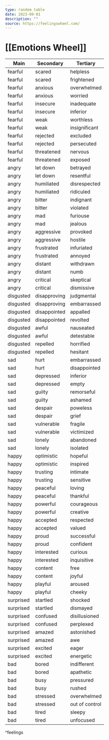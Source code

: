 ```yaml
---
type: random table
date: 2023-09-01
description: ""
source: https://feelingswheel.com/ 
---
```

# [[Emotions Wheel]]


| Main      | Secondary    | Tertiary       |
| --------- | ------------ | -------------- |
| fearful   | scared       | helpless       |
| fearful   | scared       | frightened     |
| fearful   | anxious      | overwhelmed    |
| fearful   | anxious      | worried        |
| fearful   | insecure     | inadequate     |
| fearful   | insecure     | inferior       |
| fearful   | weak         | worthless      |
| fearful   | weak         | insignificant  |
| fearful   | rejected     | excluded       |
| fearful   | rejected     | persecuted     |
| fearful   | threatened   | nervous        |
| fearful   | threatened   | exposed        |
| angry     | let down     | betrayed       |
| angry     | let down     | resentful      |
| angry     | humiliated   | disrespected   |
| angry     | humiliated   | ridiculed      |
| angry     | bitter       | indignant      |
| angry     | bitter       | violated       |
| angry     | mad          | furiouse       |
| angry     | mad          | jealous        |
| angry     | aggressive   | provoked       |
| angry     | aggressive   | hostile        |
| angry     | frustrated   | infuriated     |
| angry     | frustrated   | annoyed        |
| angry     | distant      | withdrawn      |
| angry     | distant      | numb           |
| angry     | critical     | skeptical      |
| angry     | critical     | dismissive     |
| disgusted | disapproving | judgmental     |
| disgusted | disapproving | embarrassed    |
| disgusted | disappointed | appalled       |
| disgusted | disappointed | revolted       |
| disgusted | awful        | nauseated      |
| disgusted | awful        | detestable     |
| disgusted | repelled     | horrified      |
| disgusted | repelled     | hesitant       |
| sad       | hurt         | embarrassed    |
| sad       | hurt         | disappointed   |
| sad       | depressed    | inferior       |
| sad       | depressed    | empty          |
| sad       | guilty       | remorseful     |
| sad       | guilty       | ashamed        |
| sad       | despair      | poweless       |
| sad       | despair      | grief          |
| sad       | vulnerable   | fragile        |
| sad       | vulnerable   | victimized     |
| sad       | lonely       | abandoned      |
| sad       | lonely       | isolated       |
| happy     | optimistic   | hopeful        |
| happy     | optimistic   | inspired       |
| happy     | trusting     | intimate       |
| happy     | trusting     | sensitive      |
| happy     | peaceful     | loving         |
| happy     | peaceful     | thankful       |
| happy     | powerful     | courageous     |
| happy     | powerful     | creative       |
| happy     | accepted     | respected      |
| happy     | accepted     | valued         |
| happy     | proud        | successful     |
| happy     | proud        | confident      |
| happy     | interested   | curious        |
| happy     | interested   | inquisitive    |
| happy     | content      | free           |
| happy     | content      | joyful         |
| happy     | playful      | aroused        |
| happy     | playful      | cheeky         |
| surprised | startled     | shocked        |
| surprised | startled     | dismayed       |
| surprised | confused     | disillusioned  |
| surprised | confused     | perplexed      |
| surprised | amazed       | astonished     |
| surprised | amazed       | awe            |
| surprised | excited      | eager          |
| surprised | excited      | energetic      |
| bad       | bored        | indifferent    |
| bad       | bored        | apathetic      |
| bad       | busy         | pressured      |
| bad       | busy         | rushed         |
| bad       | stressed     | overwhelmed    |
| bad       | stressed     | out of control |
| bad       | tired        | sleepy         |
| bad       | tired        | unfocused      |
^feelings
